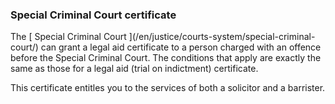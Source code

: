 ###  Special Criminal Court certificate

The [ Special Criminal Court ](/en/justice/courts-system/special-criminal-
court/) can grant a legal aid certificate to a person charged with an offence
before the Special Criminal Court. The conditions that apply are exactly the
same as those for a legal aid (trial on indictment) certificate.

This certificate entitles you to the services of both a solicitor and a
barrister.
